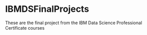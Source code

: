# IBMDSFinalProjects
These are the final project from the IBM Data Science Professional Certificate courses
